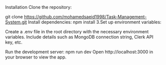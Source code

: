 Installation
Clone the repository:

git clone https://github.com/mohamedsaeid1998/Task-Management-System.git
Install dependencies: npm install 3.Set up environment variables:

Create a .env file in the root directory with the necessary environment variables. Include details such as MongoDB connection string, Clerk API key, etc.

Run the development server: npm run dev Open http://localhost:3000 in your browser to view the app.
